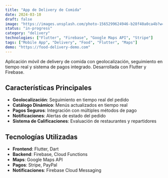 ```yaml
---
title: "App de Delivery de Comida"
date: 2024-03-10
draft: false
image: "https://images.unsplash.com/photo-1565299624946-b28f40a0ca4b?w=800&h=600&fit=crop"
status: "in-progress"
category: "delivery"
technologies: ["Flutter", "Firebase", "Google Maps API", "Stripe"]
tags: ["Mobile App", "Delivery", "Food", "Flutter", "Maps"]
demo: "https://food-delivery-demo.com"
---
```


Aplicación móvil de delivery de comida con geolocalización, seguimiento en tiempo real y sistema de pagos integrado. Desarrollada con Flutter y Firebase.

## Características Principales

- **Geolocalización**: Seguimiento en tiempo real del pedido
- **Catálogo Dinámico**: Menús actualizados en tiempo real
- **Pagos Seguros**: Integración con múltiples métodos de pago
- **Notificaciones**: Alertas de estado del pedido
- **Sistema de Calificaciones**: Evaluación de restaurantes y repartidores

## Tecnologías Utilizadas

- **Frontend**: Flutter, Dart
- **Backend**: Firebase, Cloud Functions
- **Maps**: Google Maps API
- **Pagos**: Stripe, PayPal
- **Notificaciones**: Firebase Cloud Messaging
